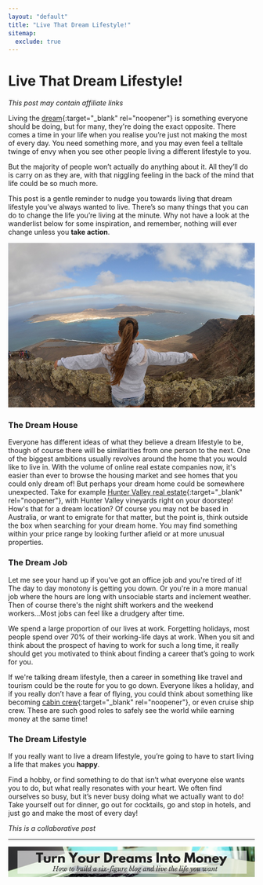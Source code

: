 ```yaml
---
layout: "default"
title: "Live That Dream Lifestyle!"
sitemap:
  exclude: true
---
```

# Live That Dream Lifestyle!
*This post may contain affiliate links*

Living the [dream](/posts/goals-to-accomplish-2019.html){:target="_blank" rel="noopener"} is something everyone should be doing, but for many, they're doing the exact opposite. There comes a time in your life when you realise you’re just not making the most of every day. You need something more, and you may even feel a telltale twinge of envy when you see other people living a different lifestyle to you. 

But the majority of people won’t actually do anything about it. All they’ll do is carry on as they are, with that niggling feeling in the back of the mind that life could be so much more. 

This post is a gentle reminder to nudge you towards living that dream lifestyle you’ve always wanted to live. There’s so many things that you can do to change the life you’re living at the minute. Why not have a look at the wanderlist below for some inspiration, and remember, nothing will ever change unless you **take action**.

<center>
    <img src='/i/2019/2019posts/live-that-dream-lifestyle.jpg' alt='girl stood at top of cliff looking out to sea'>
</center>

### The Dream House
Everyone has different ideas of what they believe a dream lifestyle to be, though of course there will be similarities from one person to the next. One of the biggest ambitions usually revolves around the home that you would like to live in. With the volume of online real estate companies now, it's easier than ever to browse the housing market and see homes that you could only dream of! But perhaps your dream home could be somewhere unexpected. Take for example [Hunter Valley real estate](https://wyndhamridge.com.au/){:target="_blank" rel="noopener"}, with Hunter Valley vineyards right on your doorstep! How's that for a dream location? Of course you may not be based in Australia, or want to emigrate for that matter, but the point is, think outside the box when searching for your dream home. You may find something within your price range by looking further afield or at more unusual properties.

### The Dream Job
Let me see your hand up if you've got an office job and you're tired of it! The day to day monotony is getting you down. Or you're in a more manual job where the hours are long with unsociable starts and inclement weather. Then of course there's the night shift workers and the weekend workers...Most jobs can feel like a drudgery after time. 

We spend a large proportion of our lives at work. Forgetting holidays, most people spend over 70% of their working-life days at work. When you sit and think about the prospect of having to work for such a long time, it really should get you motivated to think about finding a career that’s going to work for you. 

If we're talking dream lifestyle, then a career in something like travel and tourism could be the route for you to go down. Everyone likes a holiday, and if you really don’t have a fear of flying, you could think about something like becoming [cabin crew](https://confessionsofatrolleydolly.com/2018/04/24/50-things-i-wish-i-knew-before-becoming-cabin-crew/){:target="_blank" rel="noopener"}, or even cruise ship crew. These are such good roles to safely see the world while earning money at the same time!

### The Dream Lifestyle
If you really want to live a dream lifestyle, you’re going to have to start living a life that makes you **happy**. 

Find a hobby, or find something to do that isn’t what everyone else wants you to do, but what really resonates with your heart. We often find ourselves so busy, but it’s never busy doing what we actually want to do! Take yourself out for dinner, go out for cocktails, go and stop in hotels, and just go and make the most of every day!


*This is a collaborative post*

***

<!-- START ADVERTISER: Emma Drew turn your dreams course -->
<center>
<a href="http://bit.ly/turnyourdreamsintomoney" target="_blank"><img src='/aff/turn-your-dreams-into-money-728x90.png' alt='Turn Your Dreams Into Money link to course' /></a>
</center>
<!-- END ADVERTISER: Emma Drew turn your dreams course -->












